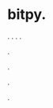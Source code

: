 # bitpy.
.
.
.
.












.






















































.
























.



























.












